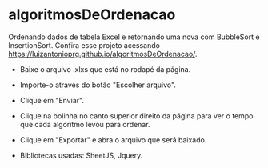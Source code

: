 # algoritmosDeOrdenacao
Ordenando dados de tabela Excel e retornando uma nova com BubbleSort e InsertionSort.
Confira esse projeto acessando https://luizantonioprg.github.io/algoritmosDeOrdenacao/.

 - Baixe o arquivo .xlxs que está no rodapé da página.
 - Importe-o através do botão "Escolher arquivo".
 - Clique em "Enviar".
 - Clique na bolinha no canto superior direito da página para ver o tempo que cada algoritmo levou
para ordenar.
 - Clique em "Exportar" e abra o arquivo que será baixado.

- Bibliotecas usadas:
SheetJS,
Jquery.

